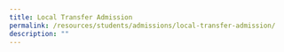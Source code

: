 ```yaml
---
title: Local Transfer Admission
permalink: /resources/students/admissions/local-transfer-admission/
description: ""
---
```

